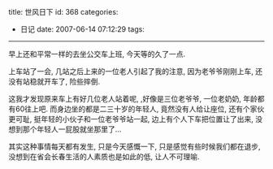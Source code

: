 title: 世风日下
id: 368
categories:
  - 日记
date: 2007-06-14 07:12:29
tags:
---

早上还和平常一样的去坐公交车上班, 今天等的久了一点.

上车站了一会, 几站之后上来的一位老人引起了我的注意, 因为老爷爷刚刚上车, 还没有站稳就开车了, 险些摔倒.

这我才发现原来车上有好几位老人站着呢, ,好像是三位老爷爷, 一位老奶奶, 年龄都有60往上吧. 而身边坐的都是二三十岁的年轻人, 竟然没有人给让座位, 还有个家伙更可耻, 挺年轻的小伙子和一位老爷爷站一起, 边上有个人下车把位置让了出来, 没想到那个年轻人一屁股就坐那里了...

其实这种事情每天都有发生, 只是今天感慨一下, 只是感觉有些时候我们都在退步, 没想到在省会长春生活的人素质也是如此的低, 让人不可理喻.